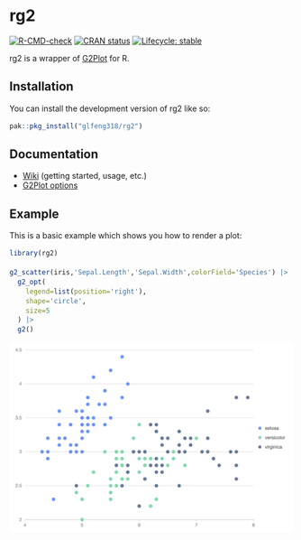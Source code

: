 # rg2

<!-- badges: start -->
[![R-CMD-check](https://github.com/glfeng318/rg2/actions/workflows/R-CMD-check.yaml/badge.svg)](https://github.com/glfeng318/rg2/actions/workflows/R-CMD-check.yaml)
[![CRAN status](https://www.r-pkg.org/badges/version/rg2)](https://CRAN.R-project.org/package=rg2)
[![Lifecycle: stable](https://img.shields.io/badge/lifecycle-stable-brightgreen.svg)](https://lifecycle.r-lib.org/articles/stages.html#stable)
<!-- badges: end -->

rg2 is a wrapper of [G2Plot](https://g2plot.antv.antgroup.com/) for R.

## Installation

You can install the development version of rg2 like so:

```r
pak::pkg_install("glfeng318/rg2")
```

## Documentation

- [Wiki](https://github.com/glfeng318/rg2/wiki) (getting started, usage, etc.)
- [G2Plot options](https://g2plot.antv.antgroup.com/en/api/plot-api)

## Example

This is a basic example which shows you how to render a plot:

``` r
library(rg2)

g2_scatter(iris,'Sepal.Length','Sepal.Width',colorField='Species') |> 
  g2_opt(
    legend=list(position='right'),
    shape='circle',
    size=5
  ) |> 
  g2()
```
![](./demo.png)

